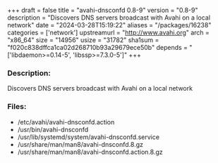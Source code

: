 +++
draft = false
title = "avahi-dnsconfd 0.8-9"
version = "0.8-9"
description = "Discovers DNS servers broadcast with Avahi on a local network"
date = "2024-03-28T15:19:22"
aliases = "/packages/16238"
categories = ['network']
upstreamurl = "http://www.avahi.org"
arch = "x86_64"
size = "14956"
usize = "31782"
sha1sum = "f020c838dffca1ca02d268710b93a29679ece50b"
depends = "['libdaemon>=0.14-5', 'libssp>=7.3.0-5']"
+++
### Description: 
Discovers DNS servers broadcast with Avahi on a local network

### Files: 
* /etc/avahi/avahi-dnsconfd.action
* /usr/bin/avahi-dnsconfd
* /usr/lib/systemd/system/avahi-dnsconfd.service
* /usr/share/man/man8/avahi-dnsconfd.8.gz
* /usr/share/man/man8/avahi-dnsconfd.action.8.gz
